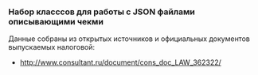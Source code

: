 ﻿### Набор класссов для работы с JSON файлами описывающими чекми

Данные собраны из открытых источников и официальных документов выпускаемых налоговой:
* http://www.consultant.ru/document/cons_doc_LAW_362322/